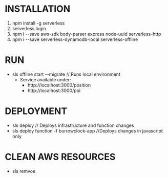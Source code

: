 # INSTALLATION
1. npm install -g serverless
2. serverless login
3. npm i --save aws-sdk body-parser express node-uuid serverless-http
4. npm i --save serverless-dynamodb-local serverless-offline

# RUN
* sls offline start --migrate   // Runs local environment
    * Service available under:
        * http://localhost:3000/position
        * http://localhost:3000/poi

# DEPLOYMENT
* sls deploy // Deploys infrastructure and function changes
* sls deploy function -f burrowclock-app //Deploys changes in javascript only

# CLEAN AWS RESOURCES
* sls remvoe